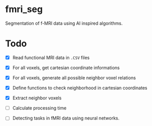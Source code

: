 # fmri_seg

Segmentation of f-MRI data using AI inspired algorithms.

# Todo

-[x] Read functional MRI data in `.CSV` files
-[x] For all voxels, get cartesian coordinate informations
-[x] For all voxels, generate all possible neighbor voxel relations
-[x] Define functions to check neighborhood in cartesian coordinates
-[x] Extract neighbor voxels
-[ ] Calculate processing time
-[ ] Detecting tasks in fMRI data using neural networks.



